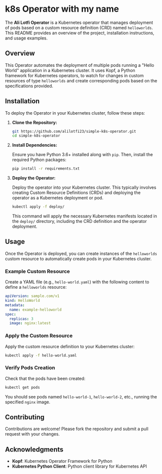 
# k8s Operator with my name

The **Ali Lotfi Operator** is a Kubernetes operator that manages deployment of pods based on a custom resource definition (CRD) named `helloworlds`. This README provides an overview of the project, installation instructions, and usage examples.

## Overview

This Operator automates the deployment of multiple pods running a "Hello World" application in a Kubernetes cluster. It uses Kopf, a Python framework for Kubernetes operators, to watch for changes in custom resources of type `helloworlds` and create corresponding pods based on the specifications provided.

## Installation

To deploy the Operator in your Kubernetes cluster, follow these steps:

1. **Clone the Repository:**

   ```bash
   git https://github.com/alilotfi23/simple-k8s-operator.git
   cd simple-k8s-operator
   ```

2. **Install Dependencies:**

   Ensure you have Python 3.6+ installed along with `pip`. Then, install the required Python packages:

   ```bash
   pip install -r requirements.txt
   ```

3. **Deploy the Operator:**

   Deploy the operator into your Kubernetes cluster. This typically involves creating Custom Resource Definitions (CRDs) and deploying the operator as a Kubernetes deployment or pod.

   ```bash
   kubectl apply -f deploy/
   ```

   This command will apply the necessary Kubernetes manifests located in the `deploy/` directory, including the CRD definition and the operator deployment.

## Usage

Once the Operator is deployed, you can create instances of the `helloworlds` custom resource to automatically create pods in your Kubernetes cluster.

### Example Custom Resource

Create a YAML file (e.g., `hello-world.yaml`) with the following content to define a `helloworlds` resource:

```yaml
apiVersion: sample.com/v1
kind: HelloWorld
metadata:
  name: example-helloworld
spec:
  replicas: 3
  image: nginx:latest
```

### Apply the Custom Resource

Apply the custom resource definition to your Kubernetes cluster:

```bash
kubectl apply -f hello-world.yaml
```

### Verify Pods Creation

Check that the pods have been created:

```bash
kubectl get pods
```

You should see pods named `hello-world-1`, `hello-world-2`, etc., running the specified `nginx` image.

## Contributing

Contributions are welcome! Please fork the repository and submit a pull request with your changes.

## Acknowledgments

- **Kopf**: Kubernetes Operator Framework for Python
- **Kubernetes Python Client**: Python client library for Kubernetes API

